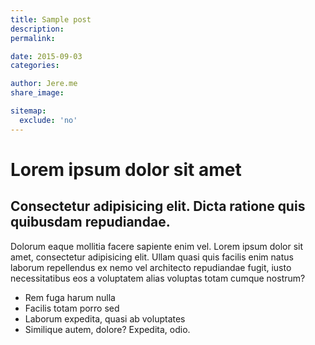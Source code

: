 ```yaml
---
title: Sample post
description:
permalink:

date: 2015-09-03
categories:

author: Jere.me
share_image:

sitemap:
  exclude: 'no'
---
```

# Lorem ipsum dolor sit amet

## Consectetur adipisicing elit. Dicta ratione quis quibusdam repudiandae.

Dolorum eaque mollitia facere sapiente enim vel. Lorem ipsum dolor sit amet, consectetur adipisicing elit. Ullam quasi quis facilis enim natus laborum repellendus ex nemo vel architecto repudiandae fugit, iusto necessitatibus eos a voluptatem alias voluptas totam cumque nostrum?

- Rem fuga harum nulla
- Facilis totam porro sed
- Laborum expedita, quasi ab voluptates
- Similique autem, dolore? Expedita, odio.